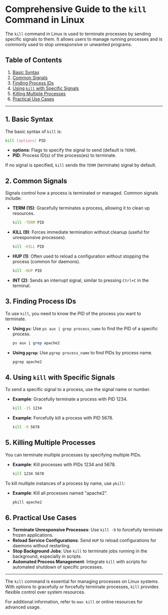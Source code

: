 
# Comprehensive Guide to the `kill` Command in Linux

The `kill` command in Linux is used to terminate processes by sending specific signals to them. It allows users to manage running processes and is commonly used to stop unresponsive or unwanted programs.

## Table of Contents
1. [Basic Syntax](#basic-syntax)
2. [Common Signals](#common-signals)
3. [Finding Process IDs](#finding-process-ids)
4. [Using `kill` with Specific Signals](#using-kill-with-specific-signals)
5. [Killing Multiple Processes](#killing-multiple-processes)
6. [Practical Use Cases](#practical-use-cases)

---

## 1. Basic Syntax

The basic syntax of `kill` is:
```bash
kill [options] PID
```
- **options**: Flags to specify the signal to send (default is `TERM`).
- **PID**: Process ID(s) of the process(es) to terminate.

If no signal is specified, `kill` sends the `TERM` (terminate) signal by default.

## 2. Common Signals

Signals control how a process is terminated or managed. Common signals include:

- **TERM (15)**: Gracefully terminates a process, allowing it to clean up resources.
  ```bash
  kill -TERM PID
  ```
- **KILL (9)**: Forces immediate termination without cleanup (useful for unresponsive processes).
  ```bash
  kill -KILL PID
  ```
- **HUP (1)**: Often used to reload a configuration without stopping the process (common for daemons).
  ```bash
  kill -HUP PID
  ```
- **INT (2)**: Sends an interrupt signal, similar to pressing `Ctrl+C` in the terminal.

## 3. Finding Process IDs

To use `kill`, you need to know the PID of the process you want to terminate.

- **Using `ps`**: Use `ps aux | grep process_name` to find the PID of a specific process.
  ```bash
  ps aux | grep apache2
  ```
- **Using `pgrep`**: Use `pgrep process_name` to find PIDs by process name.
  ```bash
  pgrep apache2
  ```

## 4. Using `kill` with Specific Signals

To send a specific signal to a process, use the signal name or number.

- **Example**: Gracefully terminate a process with PID 1234.
  ```bash
  kill -15 1234
  ```

- **Example**: Forcefully kill a process with PID 5678.
  ```bash
  kill -9 5678
  ```

## 5. Killing Multiple Processes

You can terminate multiple processes by specifying multiple PIDs.

- **Example**: Kill processes with PIDs 1234 and 5678.
  ```bash
  kill 1234 5678
  ```

To kill multiple instances of a process by name, use `pkill`:

- **Example**: Kill all processes named "apache2".
  ```bash
  pkill apache2
  ```

## 6. Practical Use Cases

- **Terminate Unresponsive Processes**: Use `kill -9` to forcefully terminate frozen applications.
- **Reload Service Configurations**: Send `HUP` to reload configurations for daemons without restarting.
- **Stop Background Jobs**: Use `kill` to terminate jobs running in the background, especially in scripts.
- **Automated Process Management**: Integrate `kill` with scripts for automated shutdown of specific processes.

---

The `kill` command is essential for managing processes on Linux systems. With options to gracefully or forcefully terminate processes, `kill` provides flexible control over system resources.

For additional information, refer to `man kill` or online resources for advanced usage.
